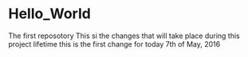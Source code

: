 # Hello_World
The first reposotory
This si the changes that will take place during this project lifetime
this is the first change for today 7th of May, 2016

